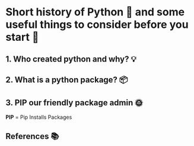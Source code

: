 # Short history of Python 🐍 and some useful things to consider before you start 🥚

## 1.  Who created python and why? 💡

## 2. What is a python package? 📦

## 3. PIP our friendly package admin 🌞

**PIP** = Pip Installs Packages 

## References 📚